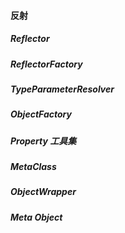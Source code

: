 
#### 反射
##### Reflector
##### ReflectorFactory
##### TypeParameterResolver
##### ObjectFactory
##### Property 工具集
##### MetaClass
##### ObjectWrapper
##### Meta Object


